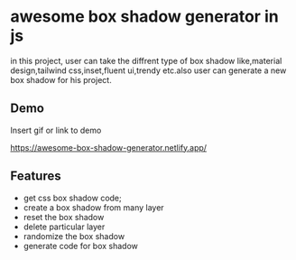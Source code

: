 
# awesome box shadow generator in js

in this project, user can take the diffrent type of box shadow
like,material design,tailwind css,inset,fluent ui,trendy etc.also 
user can generate a new box shadow for his project.


## Demo

Insert gif or link to demo

https://awesome-box-shadow-generator.netlify.app/

## Features

- get css box shadow code; 
- create a box shadow from many layer
- reset the box shadow
- delete particular layer
- randomize the  box shadow
- generate code for box shadow

